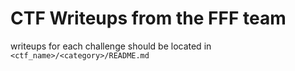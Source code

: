# CTF Writeups from the FFF team

writeups for each challenge should be located in `<ctf_name>/<category>/README.md`


